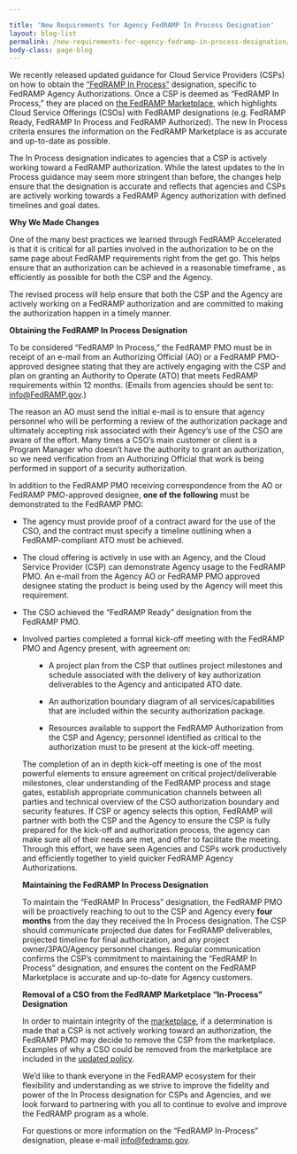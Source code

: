 ```yaml
---

title: 'New Requirements for Agency FedRAMP In Process Designation'
layout: blog-list
permalink: /new-requirements-for-agency-fedramp-in-process-designation/
body-class: page-blog
---
```

We recently released updated guidance for Cloud Service Providers (CSPs) on how to obtain the [“FedRAMP In Process”](https://s3.amazonaws.com/sitesusa/wp-content/uploads/sites/482/2016/06/FedRAMP-Requirements-for-Obtaining-In-Process-Designation_FINAL.pdf) designation, specific to FedRAMP Agency Authorizations. Once a CSP is deemed as “FedRAMP In Process,” they are placed on [the FedRAMP Marketplace](https://marketplace.fedramp.gov/#/products), which highlights Cloud Service Offerings (CSOs) with FedRAMP designations (e.g. FedRAMP Ready, FedRAMP In Process and FedRAMP Authorized). The new In Process criteria ensures the information on the FedRAMP Marketplace is as accurate and up-to-date as possible. 

The In Process designation indicates to agencies that a CSP is actively working toward a FedRAMP authorization. While the latest updates to the In Process guidance may seem more stringent than before, the changes help ensure that the designation is accurate and reflects that agencies and CSPs are actively working towards a FedRAMP Agency authorization with defined timelines and goal dates.

**Why We Made Changes**

One of the many best practices we learned through FedRAMP Accelerated is that it is critical for all parties involved in the authorization to be on the same page about FedRAMP requirements right from the get go. This helps ensure that an authorization can be achieved in a reasonable timeframe , as efficiently as possible for both the CSP and the Agency.

The revised process will help ensure that both the CSP and the Agency are actively working on a FedRAMP authorization and are committed to making the authorization happen in a timely manner.

**Obtaining the FedRAMP In Process Designation**

To be considered “FedRAMP In Process,” the FedRAMP PMO must be in receipt of an e-mail from an Authorizing Official (AO) or a FedRAMP PMO-approved designee stating that they are actively engaging with the CSP and plan on granting an Authority to Operate (ATO) that meets FedRAMP requirements within 12 months. (Emails from agencies should be sent to: [info@FedRAMP.gov](mailto:info@FedRAMP.gov).)

The reason an AO must send the initial e-mail is to ensure that agency personnel who will be performing a review of the authorization package and ultimately accepting risk associated with their Agency’s use of the CSO are aware of the effort. Many times a CSO’s main customer or client is a Program Manager who doesn’t have the authority to grant an authorization, so we need verification from an Authorizing Official that work is being performed in support of a security authorization.

In addition to the FedRAMP PMO receiving correspondence from the AO or FedRAMP PMO-approved designee, **one of the following** must be demonstrated to the FedRAMP PMO:

* The agency must provide proof of a contract award for the use of the CSO, and the contract must specify a timeline outlining when a FedRAMP-compliant ATO must be achieved.

* The cloud offering is actively in use with an Agency, and the Cloud Service Provider (CSP) can demonstrate Agency usage to the FedRAMP PMO. An e-mail from the Agency AO or FedRAMP PMO approved designee stating the product is being used by the Agency will meet this requirement.

* The CSO achieved the “FedRAMP Ready” designation from the FedRAMP PMO.

* Involved parties completed a formal kick-off meeting with the FedRAMP PMO and Agency present, with agreement on: <ul>

    * A project plan from the CSP that outlines project milestones and schedule associated with the delivery of key authorization deliverables to the Agency and anticipated ATO date.

    * An authorization boundary diagram of all services/capabilities that are included within the security authorization package.

    * Resources available to support the FedRAMP Authorization from the CSP and Agency; personnel identified as critical to the authorization must to be present at the kick-off meeting.

The completion of an in depth kick-off meeting is one of the most powerful elements to ensure agreement on critical project/deliverable milestones, clear understanding of the FedRAMP process and stage gates, establish appropriate communication channels between all parties and technical overview of the CSO authorization boundary and security features. If CSP or agency selects this option, FedRAMP will partner with both the CSP and the Agency to ensure the CSP is fully prepared for the kick-off and authorization process, the agency can make sure all of their needs are met, and offer to facilitate the meeting. Through this effort, we have seen Agencies and CSPs work productively and efficiently together to yield quicker FedRAMP Agency Authorizations.

**Maintaining the FedRAMP In Process Designation**

To maintain the “FedRAMP In Process” designation, the FedRAMP PMO will be proactively reaching to out to the CSP and Agency every **four months** from the day they received the In Process designation. The CSP should communicate projected due dates for FedRAMP deliverables, projected timeline for final authorization, and any project owner/3PAO/Agency personnel changes. Regular communication confirms the CSP’s commitment to maintaining the “FedRAMP In Process” designation, and ensures the content on the FedRAMP Marketplace is accurate and up-to-date for Agency customers.

**Removal of a CSO from the FedRAMP Marketplace “In-Process” Designation**

In order to maintain integrity of the [marketplace](https://marketplace.fedramp.gov/#/products?status=In%20Process&sort=productName), if a determination is made that a CSP is not actively working toward an authorization, the FedRAMP PMO may decide to remove the CSP from the marketplace. Examples of why a CSO could be removed from the marketplace are included in the [updated policy](https://s3.amazonaws.com/sitesusa/wp-content/uploads/sites/482/2016/06/FedRAMP-Requirements-for-Obtaining-In-Process-Designation_FINAL.pdf).

We’d like to thank everyone in the FedRAMP ecosystem for their flexibility and understanding as we strive to improve the fidelity and power of the In Process designation for CSPs and Agencies, and we look forward to partnering with you all to continue to evolve and improve the FedRAMP program as a whole.

For questions or more information on the “FedRAMP In-Process” designation, please e-mail [info@fedramp.gov](mailto:info@fedramp.gov).
